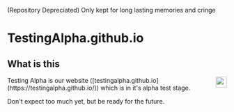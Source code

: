 (Repository Depreciated)
Only kept for long lasting memories and cringe 

# TestingAlpha.github.io
## What is this		
<img style="float: right;" width="25px" src="https://testingalpha.github.io/Assets/logo.png">
Testing Alpha is our website ([testingalpha.github.io] (https://testingalpha.github.io/)) which is in it's alpha test stage. 

Don't expect too much yet, but be ready for the future.

